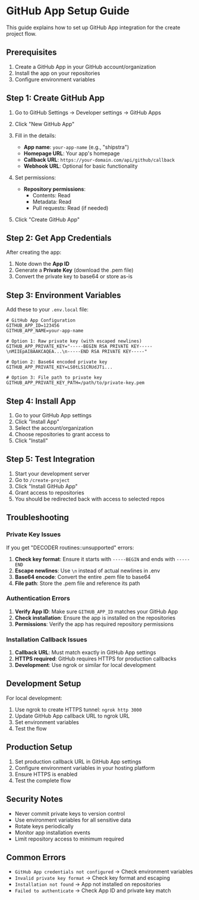 # GitHub App Setup Guide

This guide explains how to set up GitHub App integration for the create project flow.

## Prerequisites

1. Create a GitHub App in your GitHub account/organization
2. Install the app on your repositories
3. Configure environment variables

## Step 1: Create GitHub App

1. Go to GitHub Settings → Developer settings → GitHub Apps
2. Click "New GitHub App"
3. Fill in the details:
   - **App name**: `your-app-name` (e.g., "shipstra")
   - **Homepage URL**: Your app's homepage
   - **Callback URL**: `https://your-domain.com/api/github/callback`
   - **Webhook URL**: Optional for basic functionality

4. Set permissions:
   - **Repository permissions**:
     - Contents: Read
     - Metadata: Read
     - Pull requests: Read (if needed)

5. Click "Create GitHub App"

## Step 2: Get App Credentials

After creating the app:

1. Note down the **App ID**
2. Generate a **Private Key** (download the .pem file)
3. Convert the private key to base64 or store as-is

## Step 3: Environment Variables

Add these to your `.env.local` file:

```env
# GitHub App Configuration
GITHUB_APP_ID=123456
GITHUB_APP_NAME=your-app-name

# Option 1: Raw private key (with escaped newlines)
GITHUB_APP_PRIVATE_KEY="-----BEGIN RSA PRIVATE KEY-----\nMIIEpAIBAAKCAQEA...\n-----END RSA PRIVATE KEY-----"

# Option 2: Base64 encoded private key
GITHUB_APP_PRIVATE_KEY=LS0tLS1CRUdJTi...

# Option 3: File path to private key
GITHUB_APP_PRIVATE_KEY_PATH=/path/to/private-key.pem
```

## Step 4: Install App

1. Go to your GitHub App settings
2. Click "Install App"
3. Select the account/organization
4. Choose repositories to grant access to
5. Click "Install"

## Step 5: Test Integration

1. Start your development server
2. Go to `/create-project`
3. Click "Install GitHub App"
4. Grant access to repositories
5. You should be redirected back with access to selected repos

## Troubleshooting

### Private Key Issues

If you get "DECODER routines::unsupported" errors:

1. **Check key format**: Ensure it starts with `-----BEGIN` and ends with `-----END`
2. **Escape newlines**: Use `\n` instead of actual newlines in .env
3. **Base64 encode**: Convert the entire .pem file to base64
4. **File path**: Store the .pem file and reference its path

### Authentication Errors

1. **Verify App ID**: Make sure `GITHUB_APP_ID` matches your GitHub App
2. **Check installation**: Ensure the app is installed on the repositories
3. **Permissions**: Verify the app has required repository permissions

### Installation Callback Issues

1. **Callback URL**: Must match exactly in GitHub App settings
2. **HTTPS required**: GitHub requires HTTPS for production callbacks
3. **Development**: Use ngrok or similar for local development

## Development Setup

For local development:

1. Use ngrok to create HTTPS tunnel: `ngrok http 3000`
2. Update GitHub App callback URL to ngrok URL
3. Set environment variables
4. Test the flow

## Production Setup

1. Set production callback URL in GitHub App settings
2. Configure environment variables in your hosting platform
3. Ensure HTTPS is enabled
4. Test the complete flow

## Security Notes

- Never commit private keys to version control
- Use environment variables for all sensitive data
- Rotate keys periodically
- Monitor app installation events
- Limit repository access to minimum required

## Common Errors

- `GitHub App credentials not configured` → Check environment variables
- `Invalid private key format` → Check key format and escaping
- `Installation not found` → App not installed on repositories
- `Failed to authenticate` → Check App ID and private key match